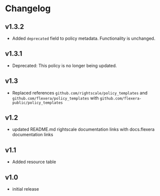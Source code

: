 # Changelog

## v1.3.2

- Added `deprecated` field to policy metadata. Functionality is unchanged.

## v1.3.1

- Deprecated: This policy is no longer being updated.

## v1.3

- Replaced references `github.com/rightscale/policy_templates` and `github.com/flexera/policy_templates` with `github.com/flexera-public/policy_templates`

## v1.2

- updated README.md rightscale documentation links with docs.flexera documentation links

## v1.1

- Added resource table

## v1.0

- initial release
